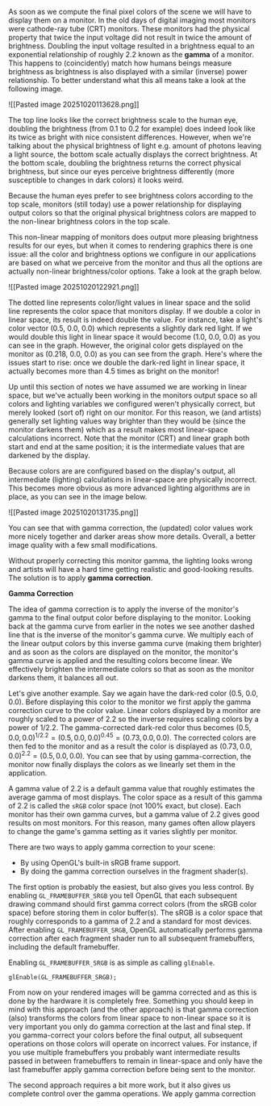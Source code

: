 
As soon as we compute the final pixel colors of the scene we will have to display them on a monitor. In the old days of digital imaging most monitors were cathode-ray tube (CRT) monitors. These monitors had the physical property that twice the input voltage did not result in twice the amount of brightness. Doubling the input voltage resulted in a brightness equal to an exponential relationship of roughly 2.2 known as the **gamma** of a monitor. This happens to (coincidently) match how humans beings measure brightness as brightness is also displayed with a similar (inverse) power relationship. To better understand what this all means take a look at the following image. 

![[Pasted image 20251020113628.png]]

The top line looks like the correct brightness scale to the human eye, doubling the brightness (from 0.1 to 0.2 for example) does indeed look like its twice as bright with nice consistent differences. However, when we're talking about the physical brightness of light e.g. amount of photons leaving a light source, the bottom scale actually displays the correct brightness. At the bottom scale, doubling the brightness returns the correct physical brightness, but since our eyes perceive brightness differently (more susceptible to changes in dark colors) it looks weird. 

Because the human eyes prefer to see brightness colors according to the top scale, monitors (still today) use a power relationship for displaying output colors so that the original physical brightness colors are mapped to the non-linear brightness colors in the top scale. 

This non-linear mapping of monitors does output more pleasing brightness results for our eyes, but when it comes to rendering graphics there is one issue: all the color and brightness options we configure in our applications are based on what we perceive from the monitor and thus all the options are actually non-linear brightness/color options. Take a look at the graph below. 

![[Pasted image 20251020122921.png]]

The dotted line represents color/light values in linear space and the solid line represents the color space that monitors display. If we double a color in linear space, its result is indeed double the value. For instance, take a light's color vector (0.5, 0.0, 0.0) which represents a slightly dark red light. If we would double this light in linear space it would become (1.0, 0.0, 0.0) as you can see in the graph. However, the original color gets displayed on the monitor as (0.218, 0.0, 0.0) as you can see from the graph. Here's where the issues start to rise: once we double the dark-red light in linear space, it actually becomes more than 4.5 times as bright on the monitor!

Up until this section of notes we have assumed we are working in linear space, but we've actually been working in the monitors output space so all colors and lighting variables we configured weren't physically correct, but merely looked (sort of) right on our monitor. For this reason, we (and artists) generally set lighting values way brighter than they would be (since the monitor darkens them) which as a result makes most linear-space calculations incorrect. Note that the monitor (CRT) and linear graph both start and end at the same position; it is the intermediate values that are darkened by the display. 

Because colors are are configured based on the display's output, all intermediate (lighting) calculations in linear-space are physically incorrect. This becomes more obvious as more advanced lighting algorithms are in place, as you can see in the image below. 

![[Pasted image 20251020131735.png]]

You can see that with gamma correction, the (updated) color values work more nicely together and darker areas show more details. Overall, a better image quality with a few small modifications. 

Without properly correcting this monitor gamma, the lighting looks wrong and artists will have a hard time getting realistic and good-looking results. The solution is to apply **gamma correction**.

**Gamma Correction**

The idea of gamma correction is to apply the inverse of the monitor's gamma to the final output color before displaying to the monitor. Looking back at the gamma curve from earlier in the notes we see another dashed line that is the inverse of the monitor's gamma curve. We multiply each of the linear output colors by this inverse gamma curve (making them brighter) and as soon as the colors are displayed on the monitor, the monitor's gamma curve is applied and the resulting colors become linear. We effectively brighten the intermediate colors so that as soon as the monitor darkens them, it balances all out.

Let's give another example. Say we again have the dark-red color (0.5, 0.0, 0.0). Before displaying this color to the monitor we first apply the gamma correction curve to the color value. Linear colors displayed by a monitor are roughly scaled to a power of 2.2 so the inverse requires scaling colors by a power of $1/2.2$. 
The gamma-corrected dark-red color thus becomes $(0.5, 0.0, 0.0)^{1/2.2} = (0.5, 0.0, 0.0)^{0.45} = (0.73, 0.0, 0.0)$. The corrected colors are then fed to the monitor and as a result the color is displayed as $(0.73, 0.0, 0.0)^{2.2} = (0.5, 0.0, 0.0)$. You can see that by using gamma-correction, the monitor now finally displays the colors as we linearly set them in the application.

A gamma value of 2.2 is a default gamma value that roughly estimates the average gamma of most displays. The color space as a result of this gamma of 2.2 is called the `sRGB` color space (not 100% exact, but close). Each monitor has their own gamma curves, but a gamma value of 2.2 gives good results on most monitors. For this reason, many games often allow players to change the game's gamma setting as it varies slightly per monitor. 

There are two ways to apply gamma correction to your scene:

- By using OpenGL's built-in sRGB frame support. 
- By doing the gamma correction ourselves in the fragment shader(s).

The first option is probably the easiest, but also gives you less control. By enabling `GL_FRAMEBUFFER_SRGB` you tell OpenGL that each subsequent drawing command should first gamma correct colors (from the sRGB color space) before storing them in color buffer(s). The sRGB is a color space that roughly corresponds to a gamma of 2.2 and a standard for most devices. After enabling `GL_FRAMEBUFFER_SRGB`, OpenGL automatically performs gamma correction after each fragment shader run to all subsequent framebuffers, including the default framebuffer. 

Enabling `GL_FRAMEBUFFER_SRGB` is as simple as calling `glEnable`.

`glEnable(GL_FRAMEBUFFER_SRGB);`

From now on your rendered images will be gamma corrected and as this is done by the hardware it is completely free. Something you should keep in mind with this approach (and the other approach) is that gamma correction (also) transforms the colors from linear space to non-linear space so it is very important you only do gamma correction at the last and final step. If you gamma-correct your colors before the final output, all subsequent operations on those colors will operate on incorrect values. For instance, if you use multiple framebuffers you probably want intermediate results passed in between framebuffers to remain in linear-space and only have the last framebuffer apply gamma correction before being sent to the monitor. 

The second approach requires a bit more work, but it also gives us complete control over the gamma operations. We apply gamma correction 


